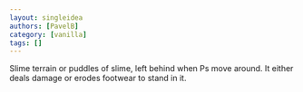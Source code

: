```yaml
---
layout: singleidea
authors: [PavelB]
category: [vanilla]
tags: []
---
```

Slime terrain or puddles of slime, left behind when Ps move around. It either deals damage or erodes footwear to stand in it.
